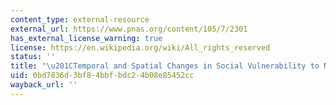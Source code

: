 ```yaml
---
content_type: external-resource
external_url: https://www.pnas.org/content/105/7/2301
has_external_license_warning: true
license: https://en.wikipedia.org/wiki/All_rights_reserved
status: ''
title: "\u201CTemporal and Spatial Changes in Social Vulnerability to Natural Hazards.\u201D"
uid: 0bd7836d-3bf8-4bbf-bdc2-4b08e85452cc
wayback_url: ''
---
```


